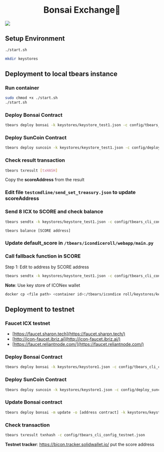 <h1 align="center">Bonsai Exchange👋</h1>
<p>
  <img src="https://img.shields.io/badge/version-1.0.0-blue.svg?cacheSeconds=2592000" />
</p>

## Setup Environment

```bash
./start.sh
```

```bash
mkdir keystores
```

## Deployment to local tbears instance

### Run container

```bash
sudo chmod +x ./start.sh
./start.sh
```

### Deploy Bonsai Contract

```bash
tbears deploy bonsai -k keystores/keystore_test1.json -c config/tbears_cli_config.json
```

### Deploy SunCoin Contract

```bash
tbears deploy suncoin -k keystores/keystore_test1.json -c config/deploy_suncoin_local.json
```

### Check result transaction

```bash
tbears txresult [txHASH]
```

Copy the **scoreAddress** from the result

### Edit file `testcmdline/send_set_treasury.json` to update **scoreAddress**

### Send 8 ICX to SCORE and check balance

```bash
tbears sendtx -k keystores/keystore_test1.json -c config/tbears_cli_config.json testcmdline/send_set_treasury.json
```

```bash
tbears balance [SCORE address]
```

### Update default_score in `/tbears/icon­dice­roll/webapp/main.py`

### Call fallback function in SCORE

Step 1: Edit to address by SCORE address

```bash
tbears sendtx -k keystores/keystore_test1.json -c config/tbears_cli_config.json testcmdline/send_bet.json
```

**Note**: Use key store of ICONex wallet

```bash
docker cp <file path> <container id>:/tbears/icon­dice roll/keystores/keystore1.json
```

## Deployment to testnet

### Faucet ICX testnet

- [https://faucet.sharpn.tech](https://faucet.sharpn.tech/)
- [http://icon-faucet.ibriz.ai](http://icon-faucet.ibriz.ai/)
- [https://faucet.reliantnode.com/](https://faucet.reliantnode.com/)

### Deploy Bonsai Contract

```bash
tbears deploy bonsai -k keystores/keystore1.json -c config/tbears_cli_config_testnet.json
```

### Deploy SunCoin Contract

```bash
tbears deploy suncoin -k keystores/keystore1.json -c config/deploy_suncoin_testnet.json
```

### Update Bonsai contract

```bash
tbears deploy bonsai -m update -o [address contract] -k keystores/keystore2.json -c config/tbears_cli_config_testnet.json
```

### Check transaction

```bash
tbears txresult txnhash -c config/tbears_cli_config_testnet.json
```

**Testnet tracker**: https://bicon.tracker.solidwallet.io/ put the score address
